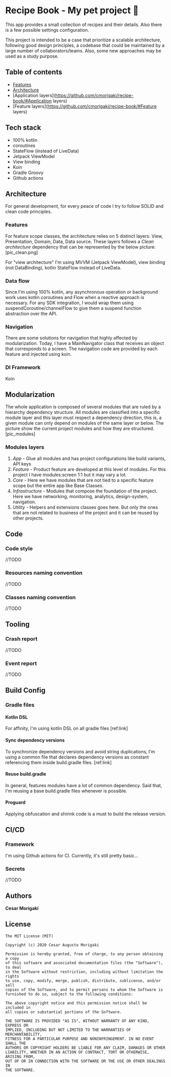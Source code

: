 # Recipe Book - My pet project 👷‍

This app provides a small collection of recipes and their details. Also there is a few possible settings configuration.

This project is intended to be a case that prioritize a scalable architecture, following good design principles, a codebase that could be maintained by a large number of collaborators/teams. Also, some new approaches may be used as a study purpose.

## Table of contents
-   [Features](https://github.com/cmorigaki/recipe-book/#Features)
-   [Architecture](https://github.com/cmorigaki/recipe-book/#Architecture)
-   [Application layers](https://github.com/cmorigaki/recipe-book/#Application layers)
-   [Feature layers](https://github.com/cmorigaki/recipe-book/#Feature layers)

## Tech stack
- 100% kotlin
- coroutines
- StateFlow (instead of LiveData)
- Jetpack ViewModel
- View binding
- Koin
- Gradle Groovy
- Github actions

## Architecture
For general development, for every peace of code I try to follow SOLID and clean code principles.

### Features
For feature scope classes, the architecture relies on 5 distinct layers: View, Presentation, Domain, Data, Data source. These layers follows a *Clean architecture* dependency that can be represented by the below picture:
[pic_clean.png]

For "view architecture" I'm using MVVM (Jetpack ViewModel), view binding (not DataBinding), kotlin StateFlow instead of LiveData.

### Data flow
Since I'm using 100% kotlin, any asynchronous operation or background work uses kotlin coroutines and Flow when a reactive approach is necessary.
For any SDK integration, I would wrap them using suspendCoroutine/channelFlow to give them a suspend function abstraction over the API.

### Navigation
There are some solutions for navigation that highly affected by modularization.
Today, I have a MainNavigator class that receives an object that corresponds to a screen. The navigation code are provided by each feature and injected using koin.

### DI Framework
Koin

## Modularization
The whole application is composed of several modules that are ruled by a hierarchy dependency structure. All modules are classified into a specific module layer and this layer must respect a dependency direction, this is, a given module can only depend on modules of the same layer or below.
The picture show the current project modules and how they are structured.
[pic_modules]

### Modules layers

1. *App* - Glue all modules and has project configurations like build variants, API keys
2. *Feature* - Product feature are developed at this level of modules. For this project I have modules:screen 1:1 but it may vary a lot.
3. *Core* - Here we have modules that are not tied to a specific feature scope but the entire app like Base Classes.
4. *Infrastructure* - Modules that compose the foundation of the project. Here we have networking, monitoring, analytics, design-system, navigation.
4. *Utility* - Helpers and extensions classes goes here. But only the ones that are not related to business of the project and it can be reused by other projects.

## Code

### Code style
//TODO

### Resources naming convention
//TODO

### Classes naming convention
//TODO

## Tooling

### Crash report
//TODO

### Event report
//TODO

## Build Config

### Gradle files

#### Kotlin DSL
For affinity, I'm using kotlin DSL on all gradle files [ref:link]

#### Sync dependency versions
To synchronize dependency versions and avoid string duplications, I'm using a common file that declares dependency versions  as constant referencing them inside build.gradle files.  [ref:link]

#### Reuse build.gradle
In general, features modules have a lot of common dependency. Said that, I'm reusing a base build.gradle files whenever is possible.

#### Proguard
Applying obfuscation and shirink code is a must to build the release version.

## CI/CD

### Framework
I'm using Github actions for CI. Currently, it's still pretty basic...

### Secrets
//TODO

## Authors

**Cesar Morigaki**

## License
```
The MIT License (MIT)

Copyright (c) 2020 Cesar Augusto Morigaki

Permission is hereby granted, free of charge, to any person obtaining a copy
of this software and associated documentation files (the "Software"), to deal
in the Software without restriction, including without limitation the rights
to use, copy, modify, merge, publish, distribute, sublicense, and/or sell
copies of the Software, and to permit persons to whom the Software is
furnished to do so, subject to the following conditions:

The above copyright notice and this permission notice shall be included in
all copies or substantial portions of the Software.

THE SOFTWARE IS PROVIDED "AS IS", WITHOUT WARRANTY OF ANY KIND, EXPRESS OR
IMPLIED, INCLUDING BUT NOT LIMITED TO THE WARRANTIES OF MERCHANTABILITY,
FITNESS FOR A PARTICULAR PURPOSE AND NONINFRINGEMENT. IN NO EVENT SHALL THE
AUTHORS OR COPYRIGHT HOLDERS BE LIABLE FOR ANY CLAIM, DAMAGES OR OTHER
LIABILITY, WHETHER IN AN ACTION OF CONTRACT, TORT OR OTHERWISE, ARISING FROM,
OUT OF OR IN CONNECTION WITH THE SOFTWARE OR THE USE OR OTHER DEALINGS IN
THE SOFTWARE.
```
